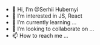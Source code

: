 - 👋 Hi, I’m @Serhii Hubernyi
- 👀 I’m interested in JS, React
- 🌱 I’m currently learning ...
- 💞️ I’m looking to collaborate on ...
- 📫 How to reach me ...

<!---
SergeySmela/SergeySmela is a ✨ special ✨ repository because its `README.md` (this file) appears on your GitHub profile.
You can click the Preview link to take a look at your changes.
--->
